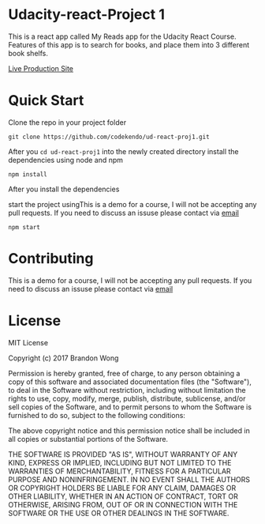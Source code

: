 # Udacity-react-Project 1
This is a react app called My Reads app for the Udacity React Course.
Features of this app is to search for books, and place them into 3 different book shelfs.

[Live Production Site](https://warm-ocean-79919.herokuapp.com/)

# Quick Start

Clone the repo in your project folder

```
git clone https://github.com/codekendo/ud-react-proj1.git
```

After you `cd ud-react-proj1` into the newly created directory install the dependencies using node and npm

```
npm install
```

After you install the dependencies

start the project usingThis is a demo for a course, I will not be accepting any pull requests. If you need to discuss an issuse please contact via [email](brandonwong@fastmail.com)

```
npm start
```

# Contributing

This is a demo for a course, I will not be accepting any pull requests. If you need to discuss an issuse please contact via [email](brandonwong@fastmail.com)

# License
MIT License

Copyright (c) 2017 Brandon Wong

Permission is hereby granted, free of charge, to any person obtaining a copy
of this software and associated documentation files (the "Software"), to deal
in the Software without restriction, including without limitation the rights
to use, copy, modify, merge, publish, distribute, sublicense, and/or sell
copies of the Software, and to permit persons to whom the Software is
furnished to do so, subject to the following conditions:

The above copyright notice and this permission notice shall be included in all
copies or substantial portions of the Software.

THE SOFTWARE IS PROVIDED "AS IS", WITHOUT WARRANTY OF ANY KIND, EXPRESS OR
IMPLIED, INCLUDING BUT NOT LIMITED TO THE WARRANTIES OF MERCHANTABILITY,
FITNESS FOR A PARTICULAR PURPOSE AND NONINFRINGEMENT. IN NO EVENT SHALL THE
AUTHORS OR COPYRIGHT HOLDERS BE LIABLE FOR ANY CLAIM, DAMAGES OR OTHER
LIABILITY, WHETHER IN AN ACTION OF CONTRACT, TORT OR OTHERWISE, ARISING FROM,
OUT OF OR IN CONNECTION WITH THE SOFTWARE OR THE USE OR OTHER DEALINGS IN THE
SOFTWARE.
